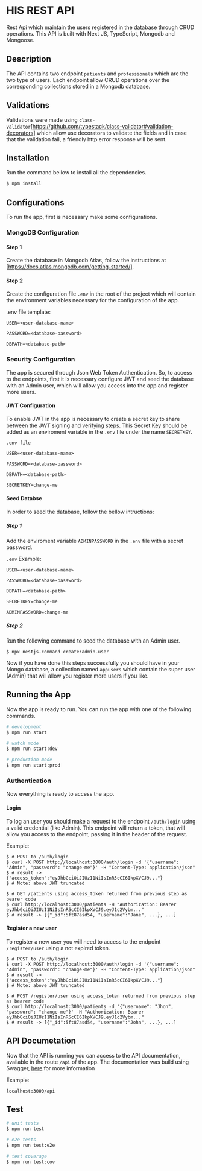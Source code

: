 # HIS REST API
Rest Api which maintain the users registered in the database through CRUD operations. This API is built with Next JS, TypeScript, Mongodb and Mongoose.

## Description

The API contains two endpoint `patients` and `professionals` which are the two type of users. Each endpoint allow CRUD operations over the corresponding collections stored in a Mongodb database.

## Validations
Validations were made using `class-validator`[https://github.com/typestack/class-validator#validation-decorators] which allow use decorators to validate the fields and in case that the validation fail, a friendly http error response will be sent.

## Installation
Run the command bellow to install all the dependencies.

```bash
$ npm install
```

## Configurations
To run the app, first is necessary make some configurations.

### MongoDB Configuration

#### Step 1
Create the database in Mongodb Atlas, follow the instructions at [https://docs.atlas.mongodb.com/getting-started/].

#### Step 2
Create the configuration file `.env` in the root of the project which will contain the environment variables necessary for the configuration of the app.

.env file template:

```
USER=<user-database-name> 

PASSWORD=<database-password>

DBPATH=<database-path>
```

### Security Configuration
The app is secured through Json Web Token Authentication. So, to access to the endpoints, first it is necessary configure JWT and seed the database with an Admin user, which will allow you access into the app and register more users.

#### JWT Configuration
To enable JWT in the app is necessary to create a secret key to share between the JWT signing and verifying steps. This Secret Key should be added as an enviroment variable in the `.env` file under the name `SECRETKEY`.

`.env file`

```
USER=<user-database-name> 

PASSWORD=<database-password>

DBPATH=<database-path>

SECRETKEY=change-me
```
#### Seed Databse

In order to seed the database, follow the bellow intructions:

##### Step 1
Add the enviroment variable `ADMINPASSWORD` in the `.env` file with a secret password.

`.env` Example:

```
USER=<user-database-name> 

PASSWORD=<database-password>

DBPATH=<database-path>

SECRETKEY=change-me

ADMINPASSWORD=change-me
```

##### Step 2
Run the following command to seed the database with an Admin user.

```
$ npx nestjs-command create:admin-user
```

Now if you have done this steps successfully you should have in your Mongo database, a collection named `appusers` which contain the super user (Admin) that will allow you register more users if you like.

## Running the App
Now the app is ready to run. You can run the app with one of the following commands.

```bash
# development
$ npm run start

# watch mode
$ npm run start:dev

# production mode
$ npm run start:prod
```

### Authentication
Now everything is ready to access the app. 

#### Login

To log an user you should make a request to the endpoint `/auth/login` using a valid credential (like Admin). This endpoint will return a token, that will allow you access to the endpoint, passing it in the header of the request.

Example:

```
$ # POST to /auth/login
$ curl -X POST http://localhost:3000/auth/login -d '{"username": "Admin", "password": "change-me"}' -H "Content-Type: application/json"
$ # result -> {"access_token":"eyJhbGciOiJIUzI1NiIsInR5cCI6IkpXVCJ9..."}
$ # Note: above JWT truncated
```

```
$ # GET /patients using access_token returned from previous step as bearer code
$ curl http://localhost:3000/patients -H "Authorization: Bearer eyJhbGciOiJIUzI1NiIsInR5cCI6IkpXVCJ9.eyJ1c2Vybm..."
$ # result -> [{"_id":5ft87asd54, "username":"Jane", ...}, ...]
```

#### Register a new user
To register a new user you will need to access to the endpoint `/register/user` using a not expired token.

```
$ # POST to /auth/login
$ curl -X POST http://localhost:3000/auth/login -d '{"username": "Admin", "password": "change-me"}' -H "Content-Type: application/json"
$ # result -> {"access_token":"eyJhbGciOiJIUzI1NiIsInR5cCI6IkpXVCJ9..."}
$ # Note: above JWT truncated
```

```
$ # POST /register/user using access_token returned from previous step as bearer code
$ curl http://localhost:3000/patients -d '{"username": "Jhon", "password": "change-me"}' -H "Authorization: Bearer eyJhbGciOiJIUzI1NiIsInR5cCI6IkpXVCJ9.eyJ1c2Vybm..."
$ # result -> [{"_id":5ft87asd54, "username":"John", ...}, ...]
```

## API Documetation
Now that the API is running you can access to the API documentation, available in the route `/api` of the app. The documentation was build using Swagger, [here](https://swagger.io/) for more information

Example:

`localhost:3000/api`

## Test

```bash
# unit tests
$ npm run test

# e2e tests
$ npm run test:e2e

# test coverage
$ npm run test:cov
```

